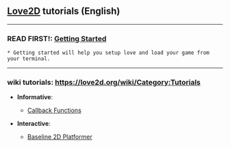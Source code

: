 ## [Love2D](https://love2d.org/#download) tutorials (English)

---

### **READ FIRST!:** [Getting Started](https://love2d.org/wiki/Getting_Started)
    * Getting started will help you setup love and load your game from your terminal.

---


### wiki tutorials: https://love2d.org/wiki/Category:Tutorials

  * **Informative**:
    * [Callback Functions](https://love2d.org/wiki/Tutorial:Callback_Functions)

  * **Interactive**:
    * [Baseline 2D Platformer](https://love2d.org/wiki/Tutorial:Baseline_2D_Platformer)



